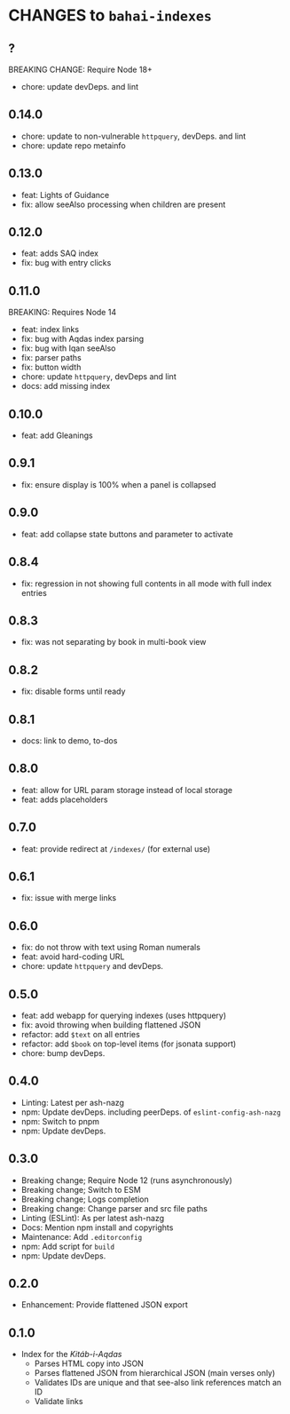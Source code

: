# CHANGES to `bahai-indexes`

## ?

BREAKING CHANGE:
    Require Node 18+

- chore: update devDeps. and lint

## 0.14.0

- chore: update to non-vulnerable `httpquery`, devDeps. and lint
- chore: update repo metainfo

## 0.13.0

- feat: Lights of Guidance
- fix: allow seeAlso processing when children are present

## 0.12.0

- feat: adds SAQ index
- fix: bug with entry clicks

## 0.11.0

BREAKING: Requires Node 14

- feat: index links
- fix: bug with Aqdas index parsing
- fix: bug with Iqan seeAlso
- fix: parser paths
- fix: button width
- chore: update `httpquery`, devDeps and lint
- docs: add missing index

## 0.10.0

- feat: add Gleanings

## 0.9.1

- fix: ensure display is 100% when a panel is collapsed

## 0.9.0

- feat: add collapse state buttons and parameter to activate

## 0.8.4

- fix: regression in not showing full contents in all mode with full index
    entries

## 0.8.3

- fix: was not separating by book in multi-book view

## 0.8.2

- fix: disable forms until ready

## 0.8.1

- docs: link to demo, to-dos

## 0.8.0

- feat: allow for URL param storage instead of local storage
- feat: adds placeholders

## 0.7.0

- feat: provide redirect at `/indexes/` (for external use)

## 0.6.1

- fix: issue with merge links

## 0.6.0

- fix: do not throw with text using Roman numerals
- feat: avoid hard-coding URL
- chore: update `httpquery` and devDeps.

## 0.5.0

- feat: add webapp for querying indexes (uses httpquery)
- fix: avoid throwing when building flattened JSON
- refactor: add `$text` on all entries
- refactor: add `$book` on top-level items (for jsonata support)
- chore: bump devDeps.

## 0.4.0

- Linting: Latest per ash-nazg
- npm: Update devDeps. including peerDeps. of `eslint-config-ash-nazg`
- npm: Switch to pnpm
- npm: Update devDeps.

## 0.3.0

- Breaking change; Require Node 12 (runs asynchronously)
- Breaking change; Switch to ESM
- Breaking change; Logs completion
- Breaking change: Change parser and src file paths
- Linting (ESLint): As per latest ash-nazg
- Docs: Mention npm install and copyrights
- Maintenance: Add `.editorconfig`
- npm: Add script for `build`
- npm: Update devDeps.

## 0.2.0

- Enhancement: Provide flattened JSON export

## 0.1.0

- Index for the *Kitáb-i-Aqdas*
  - Parses HTML copy into JSON
  - Parses flattened JSON from hierarchical JSON (main verses only)
  - Validates IDs are unique and that see-also link references match an ID
  - Validate links
